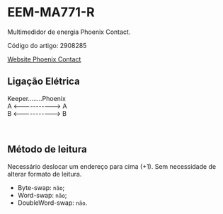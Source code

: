 # EEM-MA771-R

Multimedidor de energia Phoenix Contact.

Código do artigo: 2908285

[Website Phoenix Contact](https://www.phoenixcontact.com/pt-br/produtos/equipamento-de-medicao-eem-ma771-r-2908285)


## Ligação Elétrica

Keeper........Phoenix <br/>
A <-----------> A <br/>
B <-----------> B

<br/>

## Método de leitura
Necessário deslocar um endereço para cima (+1). Sem necessidade de alterar formato de leitura.
- Byte-swap: `não`;
- Word-swap: `não`;
- DoubleWord-swap: `não`.